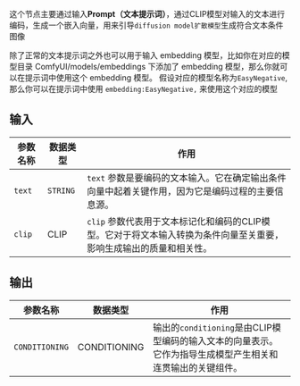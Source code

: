 这个节点主要通过输入**Prompt（文本提示词）**，通过CLIP模型对输入的文本进行编码，生成一个嵌入向量，用来引导`diffusion model扩散模型`生成符合文本条件图像

除了正常的文本提示词之外也可以用于输入 embedding 模型，比如你在对应的模型目录 ComfyUI/models/embeddings 下添加了 embedding 模型，那么你就可以在提示词中使用这个 embedding 模型。
假设对应的模型名称为`EasyNegative`,那么你可以在提示词中使用 `embedding:EasyNegative,` 来使用这个对应的模型

## 输入

| 参数名称 | 数据类型 | 作用                                                         |
|----------|----------|--------------------------------------------------------------|
| `text`   | `STRING` | `text` 参数是要编码的文本输入。它在确定输出条件向量中起着关键作用，因为它是编码过程的主要信息源。 |
| `clip`   | CLIP     | `clip` 参数代表用于文本标记化和编码的CLIP模型。它对于将文本输入转换为条件向量至关重要，影响生成输出的质量和相关性。 |

## 输出

| 参数名称     | 数据类型     | 作用                                                         |
|--------------|--------------|--------------------------------------------------------------|
| `CONDITIONING` | CONDITIONING | 输出的`conditioning`是由CLIP模型编码的输入文本的向量表示。它作为指导生成模型产生相关和连贯输出的关键组件。 |
